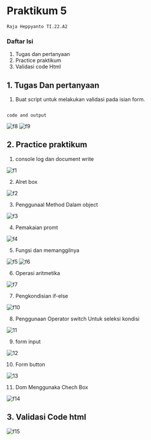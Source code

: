# Praktikum 5
```
Raja Heppyanto TI.22.A2
```
### Daftar Isi
1. Tugas dan pertanyaan
2. Practice praktikum
3. Validasi code Html


## 1. Tugas Dan pertanyaan 

1. Buat script untuk melakukan validasi pada isian form.
```

code and output
```
![f8](foto/f8.png)
![f9](foto/f9.png)

## 2. Practice praktikum

1. console log dan document write

![f1](foto/f1.png)

2. Alret box

![f2](foto/f2.png)

3. Penggunaal Method Dalam object

![f3](foto/f3.png)

4. Pemakaian promt

![f4](foto/f4.png)

5. Fungsi dan memanggilnya

![f5](foto/f5.png)
![f6](foto/f6.png)

6. Operasi aritmetika

![f7](foto/f7.png)

7. Pengkondisian if-else

![f10](foto/f10.png)


8. Penggunaan Operator switch Untuk seleksi kondisi


![11](foto/f11.png)

9. form input


![12](foto/f12.png)

10. Form button

![13](foto/f13.png)

11. Dom Menggunaka Chech Box

![f14](foto/f14.png)

## 3. Validasi Code html

![f15](foto/f15.png)
